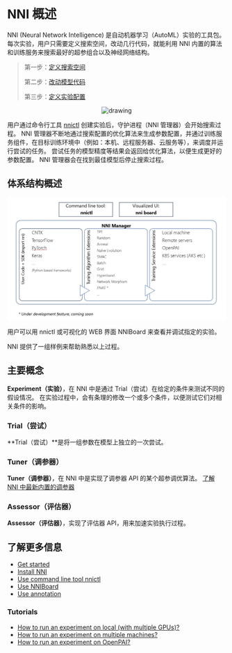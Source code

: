 # NNI 概述

NNI (Neural Network Intelligence) 是自动机器学习（AutoML）实验的工具包。 每次实验，用户只需要定义搜索空间，改动几行代码，就能利用 NNI 内置的算法和训练服务来搜索最好的超参组合以及神经网络结构。

> 第一步：[定义搜索空间](SearchSpaceSpec.md)
> 
> 第二步：[改动模型代码](howto_1_WriteTrial.md)
> 
> 第三步：[定义实验配置](ExperimentConfig.md)

<p align="center">
<img src="../../docs/img/3_steps.jpg" alt="drawing"/>
</p>

用户通过命令行工具 [nnictl](../tools/README.md) 创建实验后，守护进程（NNI 管理器）会开始搜索过程。 NNI 管理器不断地通过搜索配置的优化算法来生成参数配置，并通过训练服务组件，在目标训练环境中（例如：本机、远程服务器、云服务等），来调度并运行尝试的任务。 尝试任务的模型精度等结果会返回给优化算法，以便生成更好的参数配置。 NNI 管理器会在找到最佳模型后停止搜索过程。

## 体系结构概述

<p align="center">
<img src="../../docs/img/nni_arch_overview.png" alt="drawing"/>
</p>

用户可以用 nnictl 或可视化的 WEB 界面 NNIBoard 来查看并调试指定的实验。

NNI 提供了一组样例来帮助熟悉以上过程。

## 主要概念

**Experiment（实验）**，在 NNI 中是通过 Trial（尝试）在给定的条件来测试不同的假设情况。 在实验过程中，会有条理的修改一个或多个条件，以便测试它们对相关条件的影响。

### **Trial（尝试）**

**Trial（尝试）**是将一组参数在模型上独立的一次尝试。

### **Tuner（调参器）**

**Tuner（调参器）**，在 NNI 中是实现了调参器 API 的某个超参调优算法。 [了解 NNI 中最新内置的调参器](HowToChooseTuner.md)

### **Assessor（评估器）**

**Assessor（评估器）**，实现了评估器 API，用来加速实验执行过程。

## 了解更多信息

* [Get started](GetStarted.md)
* [Install NNI](Installation.md)
* [Use command line tool nnictl](NNICTLDOC.md)
* [Use NNIBoard](WebUI.md)
* [Use annotation](howto_1_WriteTrial.md#nni-python-annotation)

### **Tutorials**

* [How to run an experiment on local (with multiple GPUs)?](tutorial_1_CR_exp_local_api.md)
* [How to run an experiment on multiple machines?](tutorial_2_RemoteMachineMode.md)
* [How to run an experiment on OpenPAI?](PAIMode.md)